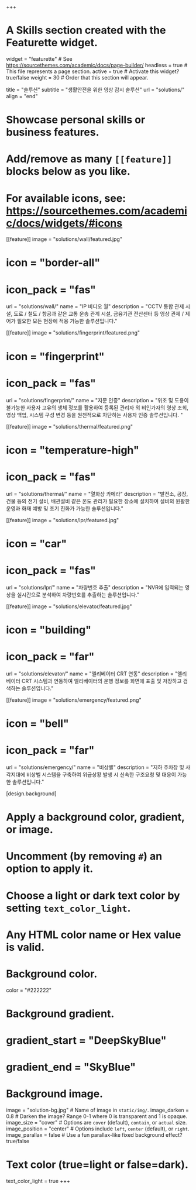 +++
# A Skills section created with the Featurette widget.
widget = "featurette"  # See https://sourcethemes.com/academic/docs/page-builder/
headless = true  # This file represents a page section.
active = true  # Activate this widget? true/false
weight = 30  # Order that this section will appear.

title = "솔루션"
subtitle = "생활안전을 위한 영상 감시 솔루션"
url = "solutions/"
align = "end"

# Showcase personal skills or business features.
# 
# Add/remove as many `[[feature]]` blocks below as you like.
# 
# For available icons, see: https://sourcethemes.com/academic/docs/widgets/#icons

[[feature]]
  image = "solutions/wall/featured.jpg"
  # icon = "border-all"
  # icon_pack = "fas"
  url = "solutions/wall/"
  name = "IP 비디오 월"
  description = "CCTV 통합 관제 시설, 도로 / 철도 / 항공과 같은 교통 운송 관계 시설, 금융기관 전산센터 등 영상 관제 / 제어가 필요한 모든 현장에 적용 가능한 솔루션입니다."
  
[[feature]]
  image = "solutions/fingerprint/featured.png"
  # icon = "fingerprint"
  # icon_pack = "fas"
  url = "solutions/fingerprint/"
  name = "지문 인증"
  description = "위조 및 도용이 불가능한 사용자 고유의 생체 정보를 활용하여 등록된 관리자 외 비인가자의 영상 조회, 영상 백업, 시스템 구성 변경 등을 원천적으로 차단하는 사용자 인증 솔루션입니다. "  
  
[[feature]]
  image = "solutions/thermal/featured.png"
  # icon = "temperature-high"
  # icon_pack = "fas"
  url = "solutions/thermal/"
  name = "열화상 카메라"
  description = "발전소, 공장, 건물 등의 전기 설비, 배관설비 같은 온도 관리가 필요한 장소에 설치하여 설비의 원활한 운영과 화재 예방 및 조기 진화가 가능한 솔루션입니다."

[[feature]]
  image = "solutions/lpr/featured.jpg"
  # icon = "car"
  # icon_pack = "fas"
  url = "solutions/lpr/"
  name = "차량번호 추출"
  description = "NVR에 입력되는 영상을 실시간으로 분석하여 차량번호를 추출하는 솔루션입니다."

[[feature]]
  image = "solutions/elevator/featured.jpg"
  # icon = "building"
  # icon_pack = "far"
  url = "solutions/elevator/"
  name = "엘리베이터 CRT 연동"
  description = "엘리베이터 CRT 시스템과 연동하여 엘리베이터의 운행 정보를 화면에 표출 및 저장하고 검색하는 솔루션입니다."

[[feature]]
  image = "solutions/emergency/featured.png"
  # icon = "bell"
  # icon_pack = "far"
  url = "solutions/emergency/"
  name = "비상벨"
  description = "지하 주차장 및 사각지대에 비상벨 시스템을 구축하여 위급상황 발생 시 신속한 구조요청 및 대응이 가능한 솔루션입니다."

[design.background]
  # Apply a background color, gradient, or image.
  #   Uncomment (by removing `#`) an option to apply it.
  #   Choose a light or dark text color by setting `text_color_light`.
  #   Any HTML color name or Hex value is valid.
  
  # Background color.
  color = "#222222"
  
  # Background gradient.
  # gradient_start = "DeepSkyBlue"
  # gradient_end = "SkyBlue"
  
  # Background image.
  image = "solution-bg.jpg"  # Name of image in `static/img/`.
  image_darken = 0.8  # Darken the image? Range 0-1 where 0 is transparent and 1 is opaque.
  image_size = "cover"  #  Options are `cover` (default), `contain`, or `actual` size.
  image_position = "center"  # Options include `left`, `center` (default), or `right`.
  image_parallax = false  # Use a fun parallax-like fixed background effect? true/false

  # Text color (true=light or false=dark).
  text_color_light = true
+++
